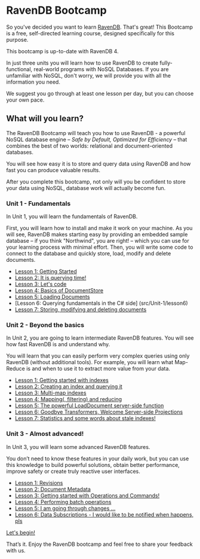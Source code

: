 # RavenDB Bootcamp

So you&#39;ve decided you want to learn [RavenDB](http://ravendb.net/ "RavenDB is the premier NoSQL database for .NET"). That&#39;s great! This Bootcamp is a free, self-directed learning course, designed specifically for this purpose.

This bootcamp is up-to-date with RavenDB 4.

In just three units you will learn how to use RavenDB to create fully-functional, real-world programs with NoSQL Databases. If you are unfamiliar with NoSQL, don&#39;t worry, we will provide you with all the information you need.

We suggest you go through at least one lesson per day, but you can choose your own pace.

## What will you learn?

The RavenDB Bootcamp will teach you how to use RavenDB - a powerful NoSQL database engine – *Safe by Default, Optimized for Efficiency* – that combines the best of two worlds: relational and document–oriented databases.

You will see how easy it is to store and query data using RavenDB and how fast you can produce valuable results.

After you complete this bootcamp, not only will you be confident to store your data using NoSQL, database work will actually become fun.

### Unit 1 - Fundamentals

In Unit 1, you will learn the fundamentals of RavenDB.

First, you will learn how to install and make it work on your machine. As you will see, RavenDB makes starting easy by providing an embedded sample database – if you think "Northwind", you are right! – which you can use for your learning process with minimal effort. Then, you will write some code to connect to the database and quickly store, load, modify and delete documents.

* [Lesson 1: Getting Started](src/Unit-1/lesson1)
* [Lesson 2: It is querying time!](src/Unit-1/lesson2)
* [Lesson 3: Let's code](src/Unit-1/lesson3)
* [Lesson 4: Basics of DocumentStore](src/Unit-1/lesson4)
* [Lesson 5: Loading Documents](src/Unit-1/lesson5)
* [Lesson 6: Querying fundamentals in the C# side] (src/Unit-1/lesson6)
* [Lesson 7: Storing, modifying and deleting documents](src/Unit-1/lesson7)

### Unit 2 - Beyond the basics

In Unit 2, you are going to learn intermediate RavenDB features. You will see how fast RavenDB is and understand why.

You will learn that you can easily perform very complex queries using only RavenDB (without additional tools). For example, you will learn what Map-Reduce is and when to use it to extract more value from your data.

* [Lesson 1: Getting started with indexes](src/Unit-2/lesson1)
* [Lesson 2: Creating an index and querying it](src/Unit-2/lesson2)
* [Lesson 3: Multi-map indexes](src/Unit-2/lesson3)
* [Lesson 4: Mapping(, filtering) and reducing](src/Unit-2/lesson4)
* [Lesson 5: The powerful LoadDocument server-side function](src/Unit-2/lesson5)
* [Lesson 6: Goodbye Transformers, Welcome Server-side Projections](src/Unit-2/lesson6)
* [Lesson 7: Statistics and some words about stale indexes!](src/Unit-2/lesson7)

### Unit 3 - Almost advanced!

In Unit 3, you will learn some advanced RavenDB features.

You don’t need to know these features in your daily work, but you can use this knowledge to build powerful solutions, obtain better performance, improve safety or create truly reactive user interfaces.

* [Lesson 1: Revisions](src/Unit-3/lesson1)
* [Lesson 2: Document Metadata](src/Unit-3/lesson2)
* [Lesson 3: Getting started with Operations and Commands!](src/Unit-3/lesson3)
* [Lesson 4: Performing batch operations](src/Unit-3/lesson4)
* [Lesson 5: I am going through changes ...](src/Unit-3/lesson5)
* [Lesson 6: Data Subscriptions - I would like to be notified when happens, pls](src/Unit-3/lesson6)

[Let's begin!](src/Unit-1/lesson1)

That’s it. Enjoy the RavenDB bootcamp and feel free to share your feedback with us.
